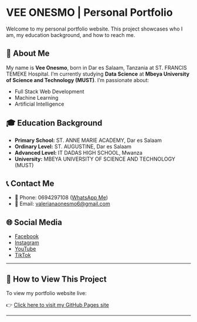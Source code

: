 # VEE ONESMO | Personal Portfolio

Welcome to my personal portfolio website. This project showcases who I am, my education background, and how to reach me.

## 📌 About Me

My name is **Vee Onesmo**, born in Dar es Salaam, Tanzania at ST. FRANCIS TEMEKE Hospital. I’m currently studying **Data Science** at **Mbeya University of Science and Technology (MUST)**. I’m passionate about:

- Full Stack Web Development
- Machine Learning
- Artificial Intelligence

## 🎓 Education Background

- **Primary School:** ST. ANNE MARIE ACADEMY, Dar es Salaam
- **Ordinary Level:** ST. AUGUSTINE, Dar es Salaam
- **Advanced Level:** IT DADAS HIGH SCHOOL, Mwanza
- **University:** MBEYA UNIVERSITY OF SCIENCE AND TECHNOLOGY (MUST)

## 📞 Contact Me

- 📱 Phone: 0694297108 ([WhatsApp Me](https://wa.me/255694297108))
- 📧 Email: valerianaonesmo6@gmail.com

## 🌐 Social Media

- [Facebook](https://facebook.com/veeonesstore)
- [Instagram](https://instagram.com/veeonesstore)
- [YouTube](https://youtube.com/@veeonesstore)
- [TikTok](https://www.tiktok.com/@veeonesstore)

---

## 🚀 How to View This Project

To view my portfolio website live:

👉 [Click here to visit my GitHub Pages site](https://veeonesmo.github.io/VEEONESMO)

---
